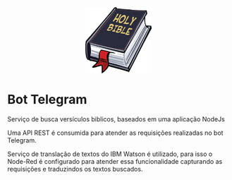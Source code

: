 <center><img src="https://github.com/clicaqui/nodejs-telegram/blob/master/iu-4.png?raw=true" /></center>
<h1>Bot Telegram</h1>

<p>Serviço de busca versículos biblicos, baseados em uma aplicação NodeJs</p>

<p>Uma API REST é consumida para atender as requisições realizadas no bot Telegram.</p>

<p>Serviço de translação de textos do IBM Watson é utilizado, para isso o Node-Red é configurado para atender essa funcionalidade capturando as requisições e traduzindos os textos buscados.</p>
